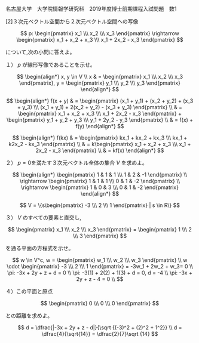 名古屋大学　大学院情報学研究科　2019年度博士前期課程入試問題　数1

\[2]３次元ベクトル空間から２次元ベクトル空間への写像

$$
    p: \begin{pmatrix} x_1 \\\ x_2 \\\ x_3 \end{pmatrix} \rightarrow \begin{pmatrix} x_1 + x_2 + x_3 \\\ x_1 + 2x_2 - x_3 \end{pmatrix}
$$

について,次の小問に答えよ。

１） $p$ が線形写像であることを示せ。

$$
    \begin{align*}
        x, y \in V \\
        x & = \begin{pmatrix} x_1 \\\ x_2 \\\ x_3 \end{pmatrix}, y = \begin{pmatrix} y_1 \\\ y_2 \\\ y_3 \end{pmatrix}
    \end{align*}
$$

$$
    \begin{align*}
        f(x + y) & = \begin{pmatrix} (x_1 + y_1) + (x_2 + y_2) + (x_3 + y_3) \\\ (x_1 + y_1) + 2(x_2 + y_2) - (x_3 + y_3) \end{pmatrix} \\ & = \begin{pmatrix} x_1 + x_2 + x_3 \\\ x_1 + 2x_2 - x_3 \end{pmatrix} + \begin{pmatrix} y_1 + y_2 + y_3 \\\ y_1 + 2y_2 - y_3 \end{pmatrix} \\ & = f(x) + f(y)
    \end{align*}
$$

$$
    \begin{align*}
        f(kx) & = \begin{pmatrix} kx_1 + kx_2 + kx_3 \\\ kx_1 + k2x_2 - kx_3 \end{pmatrix} \\ & = k\begin{pmatrix} x_1 + x_2 + x_3 \\\ x_1 + 2x_2 - x_3 \end{pmatrix} \\ & = kf(x)
    \end{align*}
$$

２） $p=0$を満たす３次元ベクトル全体の集合 $V$ を求めよ。

$$
    \begin{align*}
        \begin{pmatrix} 1 & 1 & 1 \\\ 1 & 2 & -1 \end{pmatrix} \\
        \rightarrow \begin{pmatrix} 1 & 1 & 1 \\\ 0 & 1 & -2 \end{pmatrix} \\
        \rightarrow \begin{pmatrix} 1 & 0 & 3 \\\ 0 & 1 & -2 \end{pmatrix}
    \end{align*}
$$

$$
    V = \{s\begin{pmatrix} -3 \\\ 2 \\\ 1 \end{pmatrix} | s \in R\}
$$

３） $V$ のすべての要素と直交し, 

$$
    \begin{pmatrix} x_1 \\\ x_2 \\\ x_3 \end{pmatrix} = \begin{pmatrix} 1 \\\ 2 \\\ 3 \end{pmatrix}
$$ 

を通る平面の方程式を示せ。

$$
    w \in V^c, w = \begin{pmatrix} w_1 \\\ w_2 \\\ w_3 \end{pmatrix} \\
    w \cdot \begin{pmatrix} -3 \\\ 2 \\\ 1 \end{pmatrix} = -3w_1 + 2w_2 + w_3= 0 \\
    \pi: -3x + 2y + z + d = 0 \\
    \pi: -3(1) + 2(2) + 1(3) + d = 0, d = -4 \\ 
    \pi: -3x + 2y + z - 4 = 0 \\
$$

４）この平面と原点 

$$
    \begin{pmatrix} 0 \\\ 0 \\\ 0 \end{pmatrix}
$$

 との距離を求めよ。

$$
    d = \dfrac{|-3x + 2y + z - d|}{\sqrt {(-3)^2 + (2)^2 + 1^2}} \\
    d = \dfrac{4}{\sqrt{14}} = \dfrac{2}{7}\sqrt {14}
$$